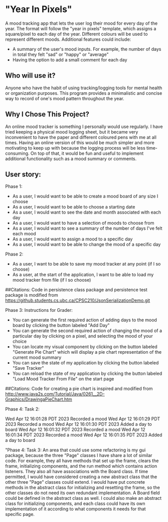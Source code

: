 # "Year In Pixels"

A mood tracking app that lets the user log their mood for every day of the year. The format will follow the "year in 
pixels" template, which assigns a square/pixel to each day of the year. Different colours will be used to represent 
different moods. Additional features could include: 
- A summary of the user's mood inputs. For example, the number of days in total
they felt "sad" or "happy" or "average"
- Having the option to add a small comment for each day

## Who will use it?
Anyone who have the habit of using tracking/logging tools for mental health or organization purposes.
This program provides a minimalistic and concise way to record of one's mood pattern throughout the year.

## Why I Chose This Project?
An online mood tracker is something I personally would use regularly. I have tried keeping a physical mood logging 
sheet, but it became very inconvenient to have the paper and different coloured pens with me at all times. Having an 
online version of this would be much simpler and more motivating to keep up with because the logging process will be 
less time-consuming. On top of that, it would be fun and useful to implement additional functionality such as a mood 
summary or comments.

## User story:
Phase 1:
- As a user, I would want to be able to create a mood board of any size I choose
- As a user, I would want to be able to choose a starting date
- As a user, I would want to see the date and month associated with each day
- As a user, I would want to have a selection of moods to choose from
- As a user, I would want to see a summary of the number of days I've felt each mood
- As a user, I would want to assign a mood to a specific day
- As a user, I would want to be able to change the mood of a specific day

Phase 2:
- As a user, I want to be able to save my mood tracker at any point (if I so choose)
- As a user, at the start of the application, I want to be able to load my mood tracker from file (if I so choose)


##Citations:
Code in persistence class package and persistence test package is modified from
https://github.students.cs.ubc.ca/CPSC210/JsonSerializationDemo.git 

Phase 3:
Instructions for Grader:

- You can generate the first required action of adding days to the mood board by clicking the button 
 labeled "Add Day"
- You can generate the second required action of changing the mood of a particular day by clicking on a
  pixel, and selecting the mood of your choice
- You can locate my visual component by clicking on the button labeled "Generate Pie Chart" which will display 
  a pie chart representation of the current mood summary
- You can save the state of my application by clicking the button labeled "Save Tracker"
- You can reload the state of my application by clicking the button labeled "Load Mood Tracker From File" on the
  start page

##Citations:
Code for creating a pie chart is inspired and modified from 
http://www.java2s.com/Tutorial/Java/0261__2D-Graphics/DrawingaPieChart.htm

Phase 4: Task 2:

Wed Apr 12 16:01:28 PDT 2023
Recorded a mood
Wed Apr 12 16:01:29 PDT 2023
Recorded a mood
Wed Apr 12 16:01:30 PDT 2023
Added a day to board
Wed Apr 12 16:01:32 PDT 2023
Recorded a mood
Wed Apr 12 16:01:34 PDT 2023
Recorded a mood
Wed Apr 12 16:01:35 PDT 2023
Added a day to board

"Phase 4: Task 3:
An area that could use some refactoring is my gui package, because the three "Page" classes I have 
share a lot of similar code. For example, they all have methods that set up the frame, clears the frame, initializing 
components, and the run method which contains action listeners. They also all have associations with the Board class.
If time permitted, I would have considered creating a new abstract class that the other three "Page" classes could 
extend. I would have put concrete methods in the abstract class for initializing and resetting the frame, so the other 
classes do not need its own redundant implementation. A Board field could be defined in the abstract class as well. 
I could also make an abstract class for initializing components, and each class could have its own implementation of it 
according to what components it needs for that specific page.
